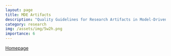 ```yaml
---
layout: page
title: MDE Artifacts
description: "Quality Guidelines for Research Artifacts in Model-Driven Engineering"
category: research
img: /assets/img/5w2h.png
importance: 6
---
```


[Homepage](https://mdeartifacts.github.io/)
